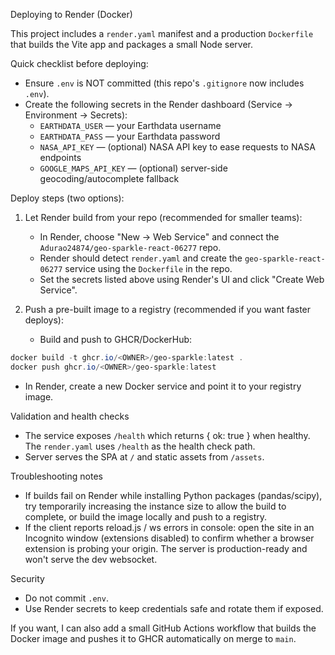 Deploying to Render (Docker)

This project includes a `render.yaml` manifest and a production `Dockerfile` that builds the Vite app and packages a small Node server.

Quick checklist before deploying:

- Ensure `.env` is NOT committed (this repo's `.gitignore` now includes `.env`).
- Create the following secrets in the Render dashboard (Service → Environment → Secrets):
  - `EARTHDATA_USER` — your Earthdata username
  - `EARTHDATA_PASS` — your Earthdata password
  - `NASA_API_KEY` — (optional) NASA API key to ease requests to NASA endpoints
  - `GOOGLE_MAPS_API_KEY` — (optional) server-side geocoding/autocomplete fallback

Deploy steps (two options):

1) Let Render build from your repo (recommended for smaller teams):
   - In Render, choose "New → Web Service" and connect the `Adurao24874/geo-sparkle-react-06277` repo.
   - Render should detect `render.yaml` and create the `geo-sparkle-react-06277` service using the `Dockerfile` in the repo.
   - Set the secrets listed above using Render's UI and click "Create Web Service".

2) Push a pre-built image to a registry (recommended if you want faster deploys):
   - Build and push to GHCR/DockerHub:

```powershell
docker build -t ghcr.io/<OWNER>/geo-sparkle:latest .
docker push ghcr.io/<OWNER>/geo-sparkle:latest
```

   - In Render, create a new Docker service and point it to your registry image.

Validation and health checks
- The service exposes `/health` which returns { ok: true } when healthy. The `render.yaml` uses `/health` as the health check path.
- Server serves the SPA at `/` and static assets from `/assets`.

Troubleshooting notes
- If builds fail on Render while installing Python packages (pandas/scipy), try temporarily increasing the instance size to allow the build to complete, or build the image locally and push to a registry.
- If the client reports reload.js / ws errors in console: open the site in an Incognito window (extensions disabled) to confirm whether a browser extension is probing your origin. The server is production-ready and won't serve the dev websocket.

Security
- Do not commit `.env`.
- Use Render secrets to keep credentials safe and rotate them if exposed.

If you want, I can also add a small GitHub Actions workflow that builds the Docker image and pushes it to GHCR automatically on merge to `main`.
